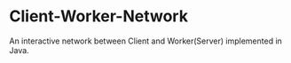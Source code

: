 # Client-Worker-Network
An interactive network between Client and Worker(Server) implemented in Java.
